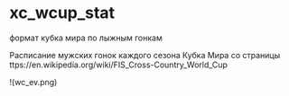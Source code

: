 # xc_wcup_stat
формат кубка мира по лыжным гонкам

Расписание мужских гонок каждого сезона Кубка Мира со страницы ttps://en.wikipedia.org/wiki/FIS_Cross-Country_World_Cup

!(wc_ev.png)
